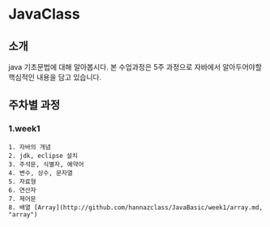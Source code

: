 # JavaClass
## 소개
java 기초문법에 대해 알아봅시다.
본 수업과정은 5주 과정으로 자바에서 알아두어야할 핵심적인 내용을 담고 있습니다.
## 주차별 과정
### 1.week1
    1. 자바의 개념
    2. jdk, eclipse 설치
    3. 주석문, 식별자, 예약어
    4. 변수, 상수, 문자열
    5. 자료형
    6. 연산자
    7. 제어문
    8. 배열 [Array](http://github.com/hannazclass/JavaBasic/week1/array.md, "array")
    
